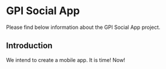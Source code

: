# GPI Social App 
Please find below information about the GPI Social App project.

## Introduction
We intend to create a mobile app.
It is time!
Now!